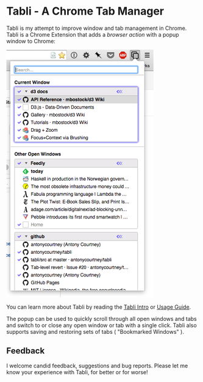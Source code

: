 # Tabli - A Chrome Tab Manager

Tabli is my attempt to improve window and tab management in Chrome. Tabli is a Chrome Extension that adds a *browser action* with a popup window to Chrome:

![Screenshot of Tabli Popup](screenshots/tabli-screenshot.png "Tabli screenshot")

You can learn more about Tabli by reading the [Tabli Intro](http://antonycourtney.github.io/tabli/) or [Usage Guide](http://antonycourtney.github.io/tabli/tabli-usage.html).

The popup can be used to quickly scroll through all open windows and tabs and switch to or close any open window or tab with a single click.  Tabli also supports saving and restoring sets of tabs ( "Bookmarked Windows" ).

## Feedback

I welcome candid feedback, suggestions and bug reports. Please let me know your experience with Tabli, for better or for worse!